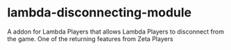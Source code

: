 # lambda-disconnecting-module
A addon for Lambda Players that allows Lambda Players to disconnect from the game. One of the returning features from Zeta Players
